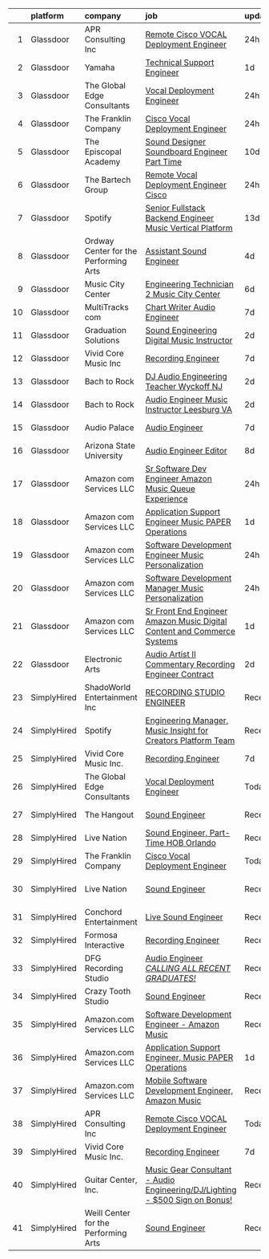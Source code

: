 

|    | platform    | company                               | job                                                                                                                                                                                                                                                                                                                                                                                                                                                                                                                                                                                                                                                                                                                                                                                                                                                                                                                               | update_time   | location                   |
|---:|:------------|:--------------------------------------|:----------------------------------------------------------------------------------------------------------------------------------------------------------------------------------------------------------------------------------------------------------------------------------------------------------------------------------------------------------------------------------------------------------------------------------------------------------------------------------------------------------------------------------------------------------------------------------------------------------------------------------------------------------------------------------------------------------------------------------------------------------------------------------------------------------------------------------------------------------------------------------------------------------------------------------|:--------------|:---------------------------|
|  1 | Glassdoor   | APR Consulting Inc                    | [Remote Cisco VOCAL Deployment Engineer](https://www.glassdoor.com/partner/jobListing.htm?pos=105&ao=1110586&s=58&guid=000001836936ac6d848151e2b2cea915&src=GD_JOB_AD&t=SR&vt=w&ea=1&cs=1_c5173e01&cb=1663917534637&jobListingId=1008156485063&cpc=AC285F3A3ECA6BB0&jrtk=3-0-1gdkjdb4jkf27801-1gdkjdb542dhd000-2b1fe598089df277--6NYlbfkN0DKYEYS6AaSgPeXyWAkdM8_YPNZv0Ej8KjQCXpwSuT3KN5h05DBiQlmBf-mfh9BB2_ofRqWU7skeB5IBqq2DL5zYfEejiuNY52Ko5dvv2NmiAj45shTVIU_8zOFjnRKb_DM_Sf-M0N1tKWjrhCUTBFyfJ6RZFHoj7dpDYu8AK3jQwbHFnj1p9XMJyc7wW_pvqLLUJ1faG5Rq9yMKCq0DHcYOMdASYVoQ0GRXemsRXGLDrdUoGHrMly2kqsHT2X9Bm-geDqSllGK3e0_6Z_4XNLMUyTGKI2BT6Zg_1YigdMKTh9gZABnxk7hFuq2vIp9vQV186Us3NLoi14Tu0g7JEOVXCLSiAFFuuHUTHSScG9P6sHgMnIUX3dpOa7BBdPJqAW4N2t18QJqpeRg1k7bK5gweaiERqMwx-SMGXwlTEfxn8f5aaCWPKjTm7i3nHS4Tss0FoniEwwYQilPG_eN-IQqlPXX-wGP27oRNuPpokfEFFXZDZpCUwQ58FPegETNjTmuoEnDafZPY8P3E8eETZXcYLkMFvqZ-wsoU7rE0R97UA_Ovrs9IiZu) | 24h           | Houston, TX                |
|  2 | Glassdoor   | Yamaha                                | [Technical Support Engineer](https://www.glassdoor.com/partner/jobListing.htm?pos=120&ao=1136043&s=58&guid=000001836936ac6d848151e2b2cea915&src=GD_JOB_AD&t=SR&vt=w&cs=1_1d9a2f20&cb=1663917534638&jobListingId=1008154576004&jrtk=3-0-1gdkjdb4jkf27801-1gdkjdb542dhd000-3ba57b5c6a10b506-)                                                                                                                                                                                                                                                                                                                                                                                                                                                                                                                                                                                                                                       | 1d            | Buena Park, CA             |
|  3 | Glassdoor   | The Global Edge Consultants           | [Vocal Deployment Engineer](https://www.glassdoor.com/partner/jobListing.htm?pos=104&ao=1110586&s=58&guid=000001836936ac6d848151e2b2cea915&src=GD_JOB_AD&t=SR&vt=w&ea=1&cs=1_3f23f11b&cb=1663917534637&jobListingId=1008156365697&cpc=334ABAF5D42DC775&jrtk=3-0-1gdkjdb4jkf27801-1gdkjdb542dhd000-01b2045d5208986d--6NYlbfkN0A4Pd9G7Psxse2LYHgJRkYguHzML5L6KVZLzJM3sNXICnMc3eh3dt3QEYOmT_Cvlg6YqseBKYKlkgFutzcInG_Q0rjFPxEbzXj7eJ1Iw42CbcDO0F-Ic57myTUfn_5Wr1OkFXXGLIoST1_tDKid4ZU9u_ZMqLTt71Na8s6LMKVmtGCeOawuYHDWa4hUwtz7ieOn8jYHCzq-wygaZ1-U-8ml-s5aRdw_srIjTQtcM5in_rPVpvcxEPpdHm7uzBZ8paMqRkbewnkARoYrSNJDQfxk07H2a9ojChAV4Q9feA_-ywqq_E1Eshu9Xi0XIqlWqOBUSqxgBtr1Gjpg4y3qN23hBt4yOYTwkX0xqSJ9RS3T-MQp-7PU2kuaWqdUbRNrZ_Yg6vozcLJxhbE3GnQp7fjGihVHP6lEzqHgGm2amNIpnMyTbxry4zxJ0KZHD7O2lz5JI-iMWIMSk7_P-ZRfmdgmq5VsPUpKCDL-_a6Ct7eW6Cln-v_lTC7t0VjsmpsqzQxAKO78NLTKAR_VsLVqFpPv)                                              | 24h           | Houston, TX                |
|  4 | Glassdoor   | The Franklin Company                  | [Cisco Vocal Deployment Engineer](https://www.glassdoor.com/partner/jobListing.htm?pos=103&ao=1110586&s=58&guid=000001836936ac6d848151e2b2cea915&src=GD_JOB_AD&t=SR&vt=w&ea=1&cs=1_20b6896a&cb=1663917534636&jobListingId=1008156745430&cpc=4B86475FAF393599&jrtk=3-0-1gdkjdb4jkf27801-1gdkjdb542dhd000-ea3a121012c048d6--6NYlbfkN0DhNp-al8I2iAspRguymugSBB4KybdbECcGYG81g2BLuKcZiQYBcA3Fndwaw5jeEitPUEYvzKrpxyhsHOUBVGAXiueNHeMKUeKLNTExMtCEBvqUzQ_m5_xrAk4dbfJUcIDBVB16noez5beXV9FHq-jYH3kb-yhqP4e1-ExdzbFdesqUD2DyOiOQCo0J6jTuhfcgEi-Hzwx7rbB63kcs5yEvS0_Mrw9xwXg3XakPEiPGfz5GNk9zA_uzIr2HxahwFnENb-AyLklj3UJaxtxEcO3C58rmFqz_AxEG5VTE57qNs_DlkLvhSwSwhQK6gTP29IxkZI6lXzrkKjwxb_dWXRlXHBA8uiqbX56OvzW3AwUhLZCq4VFZAiO6xQhEz54z3SZ-kybu_QiMfTwjyfgzxyhu0NgDgiBF1-2sQPfDOXyHrEQN2vo9lfIH0iS-mlYot9vvu-9Yj8rZsTf3-5gz7X_r7UT9CAla8pEfpCl1RFcqPWoxF5gsaKS8eYor-nGCVmzRYxOHv6JDZKLvKU0wScgb)                                        | 24h           | Remote                     |
|  5 | Glassdoor   | The Episcopal Academy                 | [Sound Designer  Soundboard Engineer  Part Time ](https://www.glassdoor.com/partner/jobListing.htm?pos=113&ao=1136043&s=58&guid=000001836936ac6d848151e2b2cea915&src=GD_JOB_AD&t=SR&vt=w&ea=1&cs=1_a2c64986&cb=1663917534637&jobListingId=1008134158666&jrtk=3-0-1gdkjdb4jkf27801-1gdkjdb542dhd000-42249c09ee087c0a-)                                                                                                                                                                                                                                                                                                                                                                                                                                                                                                                                                                                                             | 10d           | Newtown Square, PA         |
|  6 | Glassdoor   | The Bartech Group                     | [Remote Vocal Deployment Engineer  Cisco ](https://www.glassdoor.com/partner/jobListing.htm?pos=102&ao=1110586&s=58&guid=000001836936ac6d848151e2b2cea915&src=GD_JOB_AD&t=SR&vt=w&ea=1&cs=1_4e3aaea9&cb=1663917534636&jobListingId=1008156820135&cpc=853DEF62E69EE75B&jrtk=3-0-1gdkjdb4jkf27801-1gdkjdb542dhd000-1f8531641e378bfe--6NYlbfkN0C7-FDDT93s0qSKP7uYkdNgAgpSNvwlK8pJNTkcTbZQJnKDJjfvl1yFU2JPCK1oIIqIyhV9fkHpoGz8OVtwTt2NY7ZLQYksisShQVH0P4R8EJib1JrhNB5PFK5iCTt8tgyFHwsKhhXetKgTeg6CjU3tgl6L2gx2B2HsLblxl-TxgreRyqgigKfxy65hSoDp0BiJ8dRvskIZmxUvaOw2Pk2nA5YMfHREz20zof63r9lsf-4NvohnuOuurwtIeExZp_wo8wKq4umLOzwYIK6WAO0WUSVn2w0EaZPSjwSdKBN5O-V4hUDm-dmi9HFHLIxRWzZ0f_DaIfjRO-lAGPVDFBO1XDSEdCfJbDMc7dhb3ToQUER6JYhpHY0eJfdOVk66LOvvimziKF4Ktt2Z0l7EkfXjXFOkgho_oQB_HPH-r9bTcElq-UkImWJSYjA8Io8NUv9KwAHLcUGla3UN1MoNNzGJEHton_xIm1jv4ecgrktutG0LAnshaJW-KbqJJy2uYLw%3D)                                                 | 24h           | Branchburg, NJ             |
|  7 | Glassdoor   | Spotify                               | [Senior Fullstack Backend Engineer  Music Vertical Platform](https://www.glassdoor.com/partner/jobListing.htm?pos=116&ao=1136043&s=58&guid=000001836936ac6d848151e2b2cea915&src=GD_JOB_AD&t=SR&vt=w&cs=1_c9c20848&cb=1663917534638&jobListingId=1008129613240&jrtk=3-0-1gdkjdb4jkf27801-1gdkjdb542dhd000-a24b3b128f6f44d4-)                                                                                                                                                                                                                                                                                                                                                                                                                                                                                                                                                                                                       | 13d           | New York, NY               |
|  8 | Glassdoor   | Ordway Center for the Performing Arts | [Assistant Sound Engineer](https://www.glassdoor.com/partner/jobListing.htm?pos=106&ao=1136043&s=58&guid=000001836936ac6d848151e2b2cea915&src=GD_JOB_AD&t=SR&vt=w&ea=1&cs=1_d348d8d6&cb=1663917534637&jobListingId=1008147271423&jrtk=3-0-1gdkjdb4jkf27801-1gdkjdb542dhd000-8cd05db7d9014b72-)                                                                                                                                                                                                                                                                                                                                                                                                                                                                                                                                                                                                                                    | 4d            | Saint Paul, MN             |
|  9 | Glassdoor   | Music City Center                     | [Engineering Technician 2   Music City Center](https://www.glassdoor.com/partner/jobListing.htm?pos=115&ao=1136043&s=58&guid=000001836936ac6d848151e2b2cea915&src=GD_JOB_AD&t=SR&vt=w&ea=1&cs=1_b25927aa&cb=1663917534637&jobListingId=1008144780824&jrtk=3-0-1gdkjdb4jkf27801-1gdkjdb542dhd000-9b4715f52be0fb3d-)                                                                                                                                                                                                                                                                                                                                                                                                                                                                                                                                                                                                                | 6d            | Nashville, TN              |
| 10 | Glassdoor   | MultiTracks com                       | [Chart Writer   Audio Engineer](https://www.glassdoor.com/partner/jobListing.htm?pos=111&ao=1136043&s=58&guid=000001836936ac6d848151e2b2cea915&src=GD_JOB_AD&t=SR&vt=w&cs=1_69c25601&cb=1663917534637&jobListingId=1008142207996&jrtk=3-0-1gdkjdb4jkf27801-1gdkjdb542dhd000-ccfc7e7d8acd7691-)                                                                                                                                                                                                                                                                                                                                                                                                                                                                                                                                                                                                                                    | 7d            | Cedar Park, TX             |
| 11 | Glassdoor   | Graduation Solutions                  | [Sound Engineering Digital Music Instructor](https://www.glassdoor.com/partner/jobListing.htm?pos=117&ao=1136043&s=58&guid=000001836936ac6d848151e2b2cea915&src=GD_JOB_AD&t=SR&vt=w&ea=1&cs=1_2721c91a&cb=1663917534638&jobListingId=1008151772475&jrtk=3-0-1gdkjdb4jkf27801-1gdkjdb542dhd000-886b04f211aafcf9-)                                                                                                                                                                                                                                                                                                                                                                                                                                                                                                                                                                                                                  | 2d            | Mesa, AZ                   |
| 12 | Glassdoor   | Vivid Core Music Inc                  | [Recording Engineer](https://www.glassdoor.com/partner/jobListing.htm?pos=101&ao=1110586&s=58&guid=000001836936ac6d848151e2b2cea915&src=GD_JOB_AD&t=SR&vt=w&ea=1&cs=1_7629170f&cb=1663917534636&jobListingId=1008142257860&cpc=3DB599BF2F4828F0&jrtk=3-0-1gdkjdb4jkf27801-1gdkjdb542dhd000-cce2a0d466442279--6NYlbfkN0DkJZbh_dCMJjun8NuS612hyyS_QpFM9YUvOs9QU76VtdbRLYFsamJ9G3k34CI2sgGLV3oPYYU-Y0xwVqVhtUxz4H86wNxC5cAe5xdl0NHdR3Aa0VX1tFWNEb-YxEB428YuhitVHcTpQ3sJYfo0Cs1e67HevCcTmEH-7xGXCGebobpQ3QmFQGmB1gOdhT7XNFurYN5gGFm5yQFiGc8UYXAkEMLz2Xs9CM47kCwX_IjQ8mzDnZoasxV9omgVUX6-KIEOt_TmyIhIDz_8SZBaGEhEBNJ9iISLKyvFAQin-ChagW6IGxL2RdXmqJMOdLQ07lifau6C4D7GVZTEUUjGKvAiOyQamukJHFsTdFwmWYXQAq0F7Dz5enREdNUOBh3yQMUypDeEWb4nOWxpcq4QHLJIwXNy82G6-fZM0NQ3PwwQyuVXvhbztUPXAK7iqARj4tTbpHdx5czPfL7Wk5tCQU4MlfJwq0nJ19et0wMqWin188ClIlvBn8f3iBdGCMCAaZY%3D)                                                                       | 7d            | Saint Louis, MO            |
| 13 | Glassdoor   | Bach to Rock                          | [DJ   Audio Engineering Teacher  Wyckoff NJ](https://www.glassdoor.com/partner/jobListing.htm?pos=121&ao=1136043&s=58&guid=000001836936ac6d848151e2b2cea915&src=GD_JOB_AD&t=SR&vt=w&ea=1&cs=1_fa02b2d7&cb=1663917534638&jobListingId=1008152013499&jrtk=3-0-1gdkjdb4jkf27801-1gdkjdb542dhd000-224c105a95700982-)                                                                                                                                                                                                                                                                                                                                                                                                                                                                                                                                                                                                                  | 2d            | Wyckoff, NJ                |
| 14 | Glassdoor   | Bach to Rock                          | [Audio Engineer Music Instructor   Leesburg  VA](https://www.glassdoor.com/partner/jobListing.htm?pos=119&ao=1136043&s=58&guid=000001836936ac6d848151e2b2cea915&src=GD_JOB_AD&t=SR&vt=w&ea=1&cs=1_02ec2f95&cb=1663917534638&jobListingId=1008152013073&jrtk=3-0-1gdkjdb4jkf27801-1gdkjdb542dhd000-8e82a1ddb6f8903e-)                                                                                                                                                                                                                                                                                                                                                                                                                                                                                                                                                                                                              | 2d            | Leesburg, VA               |
| 15 | Glassdoor   | Audio Palace                          | [Audio Engineer](https://www.glassdoor.com/partner/jobListing.htm?pos=114&ao=1136043&s=58&guid=000001836936ac6d848151e2b2cea915&src=GD_JOB_AD&t=SR&vt=w&ea=1&cs=1_c862239a&cb=1663917534637&jobListingId=1008142812191&jrtk=3-0-1gdkjdb4jkf27801-1gdkjdb542dhd000-1eaa16ddf4411fa3-)                                                                                                                                                                                                                                                                                                                                                                                                                                                                                                                                                                                                                                              | 7d            | Virginia Beach, VA         |
| 16 | Glassdoor   | Arizona State University              | [Audio Engineer Editor](https://www.glassdoor.com/partner/jobListing.htm?pos=109&ao=1136043&s=58&guid=000001836936ac6d848151e2b2cea915&src=GD_JOB_AD&t=SR&vt=w&cs=1_301f3158&cb=1663917534637&jobListingId=1008140425327&jrtk=3-0-1gdkjdb4jkf27801-1gdkjdb542dhd000-89bab4b42d4210d4-)                                                                                                                                                                                                                                                                                                                                                                                                                                                                                                                                                                                                                                            | 8d            | Phoenix, AZ                |
| 17 | Glassdoor   | Amazon com Services LLC               | [Sr  Software Dev Engineer  Amazon Music  Queue Experience ](https://www.glassdoor.com/partner/jobListing.htm?pos=112&ao=1136043&s=58&guid=000001836936ac6d848151e2b2cea915&src=GD_JOB_AD&t=SR&vt=w&cs=1_b2760eea&cb=1663917534637&jobListingId=1008156335100&jrtk=3-0-1gdkjdb4jkf27801-1gdkjdb542dhd000-26cbaca9c7488deb-)                                                                                                                                                                                                                                                                                                                                                                                                                                                                                                                                                                                                       | 24h           | Irvine, CA                 |
| 18 | Glassdoor   | Amazon com Services LLC               | [Application Support Engineer  Music PAPER Operations](https://www.glassdoor.com/partner/jobListing.htm?pos=110&ao=1136043&s=58&guid=000001836936ac6d848151e2b2cea915&src=GD_JOB_AD&t=SR&vt=w&cs=1_c5c63ca6&cb=1663917534637&jobListingId=1008152899544&jrtk=3-0-1gdkjdb4jkf27801-1gdkjdb542dhd000-da5674eb3ca5b053-)                                                                                                                                                                                                                                                                                                                                                                                                                                                                                                                                                                                                             | 1d            | Sunnyvale, CA              |
| 19 | Glassdoor   | Amazon com Services LLC               | [Software Development Engineer  Music Personalization](https://www.glassdoor.com/partner/jobListing.htm?pos=108&ao=1136043&s=58&guid=000001836936ac6d848151e2b2cea915&src=GD_JOB_AD&t=SR&vt=w&cs=1_49d45894&cb=1663917534637&jobListingId=1008156976917&jrtk=3-0-1gdkjdb4jkf27801-1gdkjdb542dhd000-2179aa2e21db9e9e-)                                                                                                                                                                                                                                                                                                                                                                                                                                                                                                                                                                                                             | 24h           | San Francisco, CA          |
| 20 | Glassdoor   | Amazon com Services LLC               | [Software Development Manager   Music Personalization](https://www.glassdoor.com/partner/jobListing.htm?pos=118&ao=1136043&s=58&guid=000001836936ac6d848151e2b2cea915&src=GD_JOB_AD&t=SR&vt=w&cs=1_29a50f31&cb=1663917534638&jobListingId=1008156336957&jrtk=3-0-1gdkjdb4jkf27801-1gdkjdb542dhd000-e6f11afe7735bdbf-)                                                                                                                                                                                                                                                                                                                                                                                                                                                                                                                                                                                                             | 24h           | San Francisco, CA          |
| 21 | Glassdoor   | Amazon com Services LLC               | [Sr  Front End Engineer  Amazon Music   Digital Content and Commerce Systems](https://www.glassdoor.com/partner/jobListing.htm?pos=122&ao=1136043&s=58&guid=000001836936ac6d848151e2b2cea915&src=GD_JOB_AD&t=SR&vt=w&cs=1_df16090d&cb=1663917534638&jobListingId=1008154125045&jrtk=3-0-1gdkjdb4jkf27801-1gdkjdb542dhd000-89a5e2e83fda9f2b-)                                                                                                                                                                                                                                                                                                                                                                                                                                                                                                                                                                                      | 1d            | United States              |
| 22 | Glassdoor   | Electronic Arts                       | [Audio Artist II   Commentary Recording Engineer  Contract ](https://www.glassdoor.com/partner/jobListing.htm?pos=107&ao=1136043&s=58&guid=000001836936ac6d848151e2b2cea915&src=GD_JOB_AD&t=SR&vt=w&cs=1_e5132704&cb=1663917534637&jobListingId=1008151770801&jrtk=3-0-1gdkjdb4jkf27801-1gdkjdb542dhd000-015c7e198e835cb0-)                                                                                                                                                                                                                                                                                                                                                                                                                                                                                                                                                                                                       | 2d            | Orlando, FL                |
| 23 | SimplyHired | ShadoWorld Entertainment Inc          | [RECORDING STUDIO ENGINEER](https://www.simplyhired.com/job/GwCuzAE1Z75JKGOc64ylj3GPMzBTziX1HpRLOs1Ry1SWuirAjqBXVA?q=music+engineer)                                                                                                                                                                                                                                                                                                                                                                                                                                                                                                                                                                                                                                                                                                                                                                                              | Recently      | Los Angeles, CA            |
| 24 | SimplyHired | Spotify                               | [Engineering Manager, Music Insight for Creators Platform Team](https://www.simplyhired.com/job/9X2qSBVxxnbmLgI2lL7f3srCaNtBpiaWxYDja9rwJRvfOaF5pS3o9Q?q=music+engineer)                                                                                                                                                                                                                                                                                                                                                                                                                                                                                                                                                                                                                                                                                                                                                          | Recently      | New York, NY               |
| 25 | SimplyHired | Vivid Core Music Inc.                 | [Recording Engineer](https://www.simplyhired.com/job/tBKAbYf-RGnH7uPsOnaBGPWj0-TCICe_evf7DjRKj_4B6Pe6As-y8A?q=music+engineer)                                                                                                                                                                                                                                                                                                                                                                                                                                                                                                                                                                                                                                                                                                                                                                                                     | 7d            | St. Louis, MO              |
| 26 | SimplyHired | The Global Edge Consultants           | [Vocal Deployment Engineer](https://www.simplyhired.com/job/MgMm5hcu0Wyvbj4EmkpfwPJl758zZcKImNJyA58AbW_w-G01GOJU_g?q=music+engineer)                                                                                                                                                                                                                                                                                                                                                                                                                                                                                                                                                                                                                                                                                                                                                                                              | Today         | Houston, TX                |
| 27 | SimplyHired | The Hangout                           | [Sound Engineer](https://www.simplyhired.com/job/pPtma4KfpJL8yv0IV160PCctZ7zJieTNPnwDrISJ5-REzhgDQyRTVw?q=music+engineer)                                                                                                                                                                                                                                                                                                                                                                                                                                                                                                                                                                                                                                                                                                                                                                                                         | Recently      | Myrtle Beach, SC           |
| 28 | SimplyHired | Live Nation                           | [Sound Engineer, Part-Time HOB Orlando](https://www.simplyhired.com/job/Bmu8LQ8XPjN0_Dz5oEbzInNBkyhp21Od5tH1ppVKGBMlwSufSS6-cQ?q=music+engineer)                                                                                                                                                                                                                                                                                                                                                                                                                                                                                                                                                                                                                                                                                                                                                                                  | Recently      | Lake Buena Vista, FL       |
| 29 | SimplyHired | The Franklin Company                  | [Cisco Vocal Deployment Engineer](https://www.simplyhired.com/job/GDTLT7BKiPI1Pj5lYazVi9zcyWJbv7V9mJzrJ02phFPPJSkiRp5nuA?q=music+engineer)                                                                                                                                                                                                                                                                                                                                                                                                                                                                                                                                                                                                                                                                                                                                                                                        | Today         | Remote                     |
| 30 | SimplyHired | Live Nation                           | [Sound Engineer](https://www.simplyhired.com/job/MWoVlF5kWFksBtfPdexNBWvieLwl8XvWlK3yhC3EL0fPjGzyWbBn-Q?q=music+engineer)                                                                                                                                                                                                                                                                                                                                                                                                                                                                                                                                                                                                                                                                                                                                                                                                         | Recently      | Anaheim, CA +1 location    |
| 31 | SimplyHired | Conchord Entertainment                | [Live Sound Engineer](https://www.simplyhired.com/job/UEA40oo_tuyiPqvpC2XRNDDUAd6VWYQaSSZopTq90hge9e7ynS5vdw?q=music+engineer)                                                                                                                                                                                                                                                                                                                                                                                                                                                                                                                                                                                                                                                                                                                                                                                                    | Recently      | Boston, MA                 |
| 32 | SimplyHired | Formosa Interactive                   | [Recording Engineer](https://www.simplyhired.com/job/29sDM0Sr9JlQYH7solN3F74VDbJwVqpkxGxp49jc-twKzjzyunLXRQ?q=music+engineer)                                                                                                                                                                                                                                                                                                                                                                                                                                                                                                                                                                                                                                                                                                                                                                                                     | Recently      | Los Angeles, CA            |
| 33 | SimplyHired | DFG Recording Studio                  | [Audio Engineer *CALLING ALL RECENT GRADUATES!*](https://www.simplyhired.com/job/PiqGQxWLw6vUGDkTZbSgkQCJkK2Cpy_eGD64oksENeGPAesJ5YsuSA?q=music+engineer)                                                                                                                                                                                                                                                                                                                                                                                                                                                                                                                                                                                                                                                                                                                                                                         | Recently      | Orange, NJ                 |
| 34 | SimplyHired | Crazy Tooth Studio                    | [Sound Engineer](https://www.simplyhired.com/job/kb_TW84WGkBYp6MVGX9lUxLrs43w7gogryWwVWg0cJ2HBhOE-9NzJQ?q=music+engineer)                                                                                                                                                                                                                                                                                                                                                                                                                                                                                                                                                                                                                                                                                                                                                                                                         | Recently      | Reno, NV                   |
| 35 | SimplyHired | Amazon.com Services LLC               | [Software Development Engineer - Amazon Music](https://www.simplyhired.com/job/CFkzTN_x28vcswbOcF6bRfTpcCPkGQ0JAuAh30SNFZj-ob2yEbbgNA?q=music+engineer)                                                                                                                                                                                                                                                                                                                                                                                                                                                                                                                                                                                                                                                                                                                                                                           | Recently      | Sunnyvale, CA +5 locations |
| 36 | SimplyHired | Amazon.com Services LLC               | [Application Support Engineer, Music PAPER Operations](https://www.simplyhired.com/job/2fLAGXccZ7udfuxjyvA83nwOwZjJgziKvp2QzKqHHPRuTBY93f66AA?q=music+engineer)                                                                                                                                                                                                                                                                                                                                                                                                                                                                                                                                                                                                                                                                                                                                                                   | 1d            | Sunnyvale, CA              |
| 37 | SimplyHired | Amazon.com Services LLC               | [Mobile Software Development Engineer, Amazon Music](https://www.simplyhired.com/job/rsCpBFn9OPkke_bvO-qBzJn5h5ReCdfOAt4WT5ZVWGLUNKcNA3LNNA?q=music+engineer)                                                                                                                                                                                                                                                                                                                                                                                                                                                                                                                                                                                                                                                                                                                                                                     | Recently      | Remote +3 locations        |
| 38 | SimplyHired | APR Consulting Inc                    | [Remote Cisco VOCAL Deployment Engineer](https://www.simplyhired.com/job/5IYnxuo_JjaexsyGWeGMjdX9RckJBPrI7_0C0YvVVs6f00xMqtdfwQ?q=music+engineer)                                                                                                                                                                                                                                                                                                                                                                                                                                                                                                                                                                                                                                                                                                                                                                                 | Today         | Houston, TX                |
| 39 | SimplyHired | Vivid Core Music Inc.                 | [Recording Engineer](https://www.simplyhired.com/job/tBKAbYf-RGnH7uPsOnaBGPWj0-TCICe_evf7DjRKj_4B6Pe6As-y8A?q=music+engineer)                                                                                                                                                                                                                                                                                                                                                                                                                                                                                                                                                                                                                                                                                                                                                                                                     | 7d            | St. Louis, MO              |
| 40 | SimplyHired | Guitar Center, Inc.                   | [Music Gear Consultant - Audio Engineering/DJ/Lighting - $500 Sign on Bonus!](https://www.simplyhired.com/job/A1q2-hoFBf33n2hzvrtqJdUCpA-f5UgA83I6sNug1CkHmCGdLFdqzA?q=music+engineer)                                                                                                                                                                                                                                                                                                                                                                                                                                                                                                                                                                                                                                                                                                                                            | Recently      | Nashville, TN              |
| 41 | SimplyHired | Weill Center for the Performing Arts  | [Sound Engineer](https://www.simplyhired.com/job/ALqiQ466UL9ATzM8C5SyNTShJGTz8qexuvg_a93UOhRx-CD-0dbSQw?q=music+engineer)                                                                                                                                                                                                                                                                                                                                                                                                                                                                                                                                                                                                                                                                                                                                                                                                         | Recently      | Sheboygan, WI              |